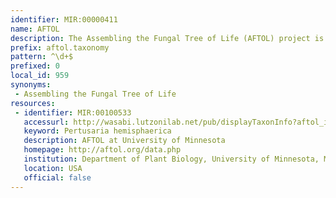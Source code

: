 ```yaml
---
identifier: MIR:00000411
name: AFTOL
description: The Assembling the Fungal Tree of Life (AFTOL) project is dedicated to significantly enhancing our understanding of the evolution of the Kingdom Fungi, which represents one of the major clades of life. There are roughly 80,000 described species of Fungi, but the actual diversity in the group has been estimated to be about 1.5 million species.
prefix: aftol.taxonomy
pattern: ^\d+$
prefixed: 0
local_id: 959
synonyms:
 - Assembling the Fungal Tree of Life
resources:
 - identifier: MIR:00100533
   accessurl: http://wasabi.lutzonilab.net/pub/displayTaxonInfo?aftol_id=${lid}
   keyword: Pertusaria hemisphaerica
   description: AFTOL at University of Minnesota
   homepage: http://aftol.org/data.php
   institution: Department of Plant Biology, University of Minnesota, Minnesota
   location: USA
   official: false
---
```

